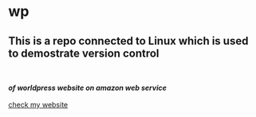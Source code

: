 # wp
## This is a repo connected to Linux which is used to demostrate version control
<br>

__*of worldpress website on amazon web service*__
<br>
<br>
[check my website](https://www.olubams.com "OLUBAMS")

